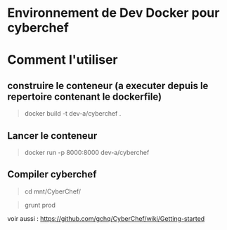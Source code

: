 # Environnement de Dev Docker pour cyberchef
# Comment l'utiliser 

## construire le conteneur (a executer depuis le repertoire contenant le dockerfile)
> docker build -t dev-a/cyberchef .


## Lancer le conteneur
> docker run -p 8000:8000 dev-a/cyberchef 

## Compiler cyberchef
> cd mnt/CyberChef/

> grunt prod

voir aussi : https://github.com/gchq/CyberChef/wiki/Getting-started
